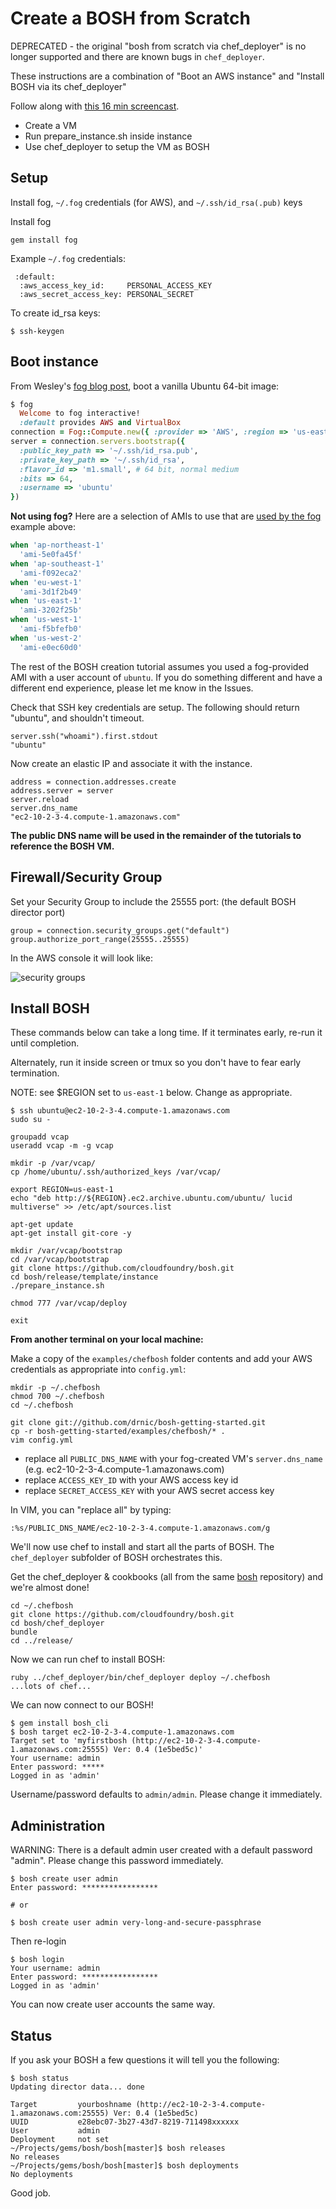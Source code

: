# Create a BOSH from Scratch

DEPRECATED - the original "bosh from scratch via chef_deployer" is no longer supported and 
there are known bugs in `chef_deployer`.

These instructions are a combination of "Boot an AWS instance" and "Install BOSH via its chef_deployer"

Follow along with [this 16 min screencast](https://vimeo.com/40484383).

* Create a VM
* Run prepare_instance.sh inside instance
* Use chef_deployer to setup the VM as BOSH

## Setup

Install fog, `~/.fog` credentials (for AWS), and `~/.ssh/id_rsa(.pub)` keys

Install fog

```
gem install fog
```

Example `~/.fog` credentials:

```
 :default:
  :aws_access_key_id:     PERSONAL_ACCESS_KEY
  :aws_secret_access_key: PERSONAL_SECRET
```
To create id_rsa keys:

```
$ ssh-keygen
```

## Boot instance

From Wesley's [fog blog post](http://www.engineyard.com/blog/2011/spinning-up-cloud-compute-instances/ "Spinning Up Cloud Compute Instances | Engine Yard Blog"), boot a vanilla Ubuntu 64-bit image:

``` ruby
$ fog
  Welcome to fog interactive!
  :default provides AWS and VirtualBox
connection = Fog::Compute.new({ :provider => 'AWS', :region => 'us-east-1' })
server = connection.servers.bootstrap({
  :public_key_path => '~/.ssh/id_rsa.pub',
  :private_key_path => '~/.ssh/id_rsa',
  :flavor_id => 'm1.small', # 64 bit, normal medium
  :bits => 64,
  :username => 'ubuntu'
})
```

**Not using fog?** Here are a selection of AMIs to use that are [used by the fog](https://github.com/fog/fog/blob/master/lib/fog/aws/models/compute/server.rb#L55-66) example above:

```ruby
when 'ap-northeast-1'
  'ami-5e0fa45f'
when 'ap-southeast-1'
  'ami-f092eca2'
when 'eu-west-1'
  'ami-3d1f2b49'
when 'us-east-1'
  'ami-3202f25b'
when 'us-west-1'
  'ami-f5bfefb0'
when 'us-west-2'
  'ami-e0ec60d0'
```

The rest of the BOSH creation tutorial assumes you used a fog-provided AMI with a user account of `ubuntu`. If you do something different and have a different end experience, please let me know in the Issues.

Check that SSH key credentials are setup. The following should return "ubuntu", and shouldn't timeout.

```
server.ssh("whoami").first.stdout
"ubuntu"
```

Now create an elastic IP and associate it with the instance.

```
address = connection.addresses.create
address.server = server
server.reload
server.dns_name
"ec2-10-2-3-4.compute-1.amazonaws.com"
```

**The public DNS name will be used in the remainder of the tutorials to reference the BOSH VM.**

## Firewall/Security Group

Set your Security Group to include the 25555 port: (the default BOSH director port)

```
group = connection.security_groups.get("default")
group.authorize_port_range(25555..25555)
```

In the AWS console it will look like:

![security groups](https://img.skitch.com/20120414-m9g6ndg3gfjs7kdqhbp2y9a6y.png)

## Install BOSH

These commands below can take a long time. If it terminates early, re-run it until completion.

Alternately, run it inside screen or tmux so you don't have to fear early termination.

NOTE: see $REGION set to `us-east-1` below. Change as appropriate.

```
$ ssh ubuntu@ec2-10-2-3-4.compute-1.amazonaws.com
sudo su -

groupadd vcap 
useradd vcap -m -g vcap

mkdir -p /var/vcap/
cp /home/ubuntu/.ssh/authorized_keys /var/vcap/

export REGION=us-east-1
echo "deb http://${REGION}.ec2.archive.ubuntu.com/ubuntu/ lucid multiverse" >> /etc/apt/sources.list

apt-get update
apt-get install git-core -y

mkdir /var/vcap/bootstrap
cd /var/vcap/bootstrap
git clone https://github.com/cloudfoundry/bosh.git
cd bosh/release/template/instance
./prepare_instance.sh

chmod 777 /var/vcap/deploy

exit
```

**From another terminal on your local machine:**

Make a copy of the `examples/chefbosh` folder contents and add your AWS credentials as appropriate into `config.yml`:

```
mkdir -p ~/.chefbosh
chmod 700 ~/.chefbosh
cd ~/.chefbosh

git clone git://github.com/drnic/bosh-getting-started.git
cp -r bosh-getting-started/examples/chefbosh/* .
vim config.yml
```

* replace all `PUBLIC_DNS_NAME` with your fog-created VM's `server.dns_name` (e.g. ec2-10-2-3-4.compute-1.amazonaws.com)
* replace `ACCESS_KEY_ID` with your AWS access key id
* replace `SECRET_ACCESS_KEY` with your AWS secret access key

In VIM, you can "replace all" by typing:

```
:%s/PUBLIC_DNS_NAME/ec2-10-2-3-4.compute-1.amazonaws.com/g
```

We'll now use chef to install and start all the parts of BOSH. The `chef_deployer` subfolder of BOSH orchestrates this.

Get the chef_deployer & cookbooks (all from the same [bosh](https://github.com/cloudfoundry/bosh) repository) and we're almost done!

```
cd ~/.chefbosh
git clone https://github.com/cloudfoundry/bosh.git
cd bosh/chef_deployer
bundle
cd ../release/
```

Now we can run chef to install BOSH:

```
ruby ../chef_deployer/bin/chef_deployer deploy ~/.chefbosh
...lots of chef...
```

We can now connect to our BOSH!

```
$ gem install bosh_cli
$ bosh target ec2-10-2-3-4.compute-1.amazonaws.com
Target set to 'myfirstbosh (http://ec2-10-2-3-4.compute-1.amazonaws.com:25555) Ver: 0.4 (1e5bed5c)'
Your username: admin
Enter password: *****
Logged in as 'admin'
```

Username/password defaults to `admin/admin`. Please change it immediately.

## Administration

WARNING: There is a default admin user created with a default password "admin". Please change this password immediately.

```
$ bosh create user admin
Enter password: *****************

# or

$ bosh create user admin very-long-and-secure-passphrase
```

Then re-login

```
$ bosh login
Your username: admin
Enter password: *****************
Logged in as 'admin'
```

You can now create user accounts the same way.

## Status

If you ask your BOSH a few questions it will tell you the following:

```
$ bosh status
Updating director data... done

Target         yourboshname (http://ec2-10-2-3-4.compute-1.amazonaws.com:25555) Ver: 0.4 (1e5bed5c)
UUID           e28ebc07-3b27-43d7-8219-711498xxxxxx
User           admin
Deployment     not set
~/Projects/gems/bosh/bosh[master]$ bosh releases
No releases
~/Projects/gems/bosh/bosh[master]$ bosh deployments
No deployments
```

Good job.

